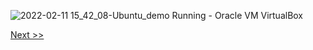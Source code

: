 ![2022-02-11 15_42_08-Ubuntu_demo  Running  - Oracle VM VirtualBox](https://user-images.githubusercontent.com/55657279/153584042-9e1ae97c-73d4-4853-9f1d-483fe08d454e.png)

[Next >>](/1_installing_Linux/17.md)

